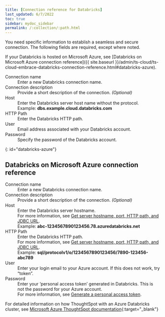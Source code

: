 ```yaml
---
title: [Connection reference for Databricks]
last_updated: 6/7/2022
toc: true
sidebar: mydoc_sidebar
permalink: /:collection/:path.html
---
```

You need specific information to establish a seamless and secure connection. The following fields are required, except where noted.

If your Databricks is hosted on Microsoft Azure, see [Databricks on Microsoft Azure connection reference]({{ site.baseurl }}/admin/ts-cloud/ts-cloud-embrace-databricks-connection-reference.html#databricks-azure).

<dl>
  <dlentry id="connection-name">
    <dt>Connection name</dt>
    <dd>Enter a new Databricks connection name.</dd></dlentry>
  <dlentry id="connection-description">
      <dt>Connection description</dt>
      <dd>Provide a short description of the connection.<i> (Optional)</i></dd></dlentry>
    <dlentry id="host">
      <dt>Host</dt>
      <dd>Enter the Databricks server host name without the protocol.</dd>
      <dd>Example: <b>dbs.example.cloud.databricks.com</b></dd></dlentry>  
    <dlentry id="http-path">
      <dt>HTTP Path</dt>
      <dd>Enter the Databricks HTTP path.</dd></dlentry>
    <dlentry id="user">
      <dt>User</dt>
      <dd>Email address associated with your Databricks account.</dd></dlentry>
  <dlentry id="password">
      <dt>Password</dt>
      <dd>Specify the password of the Databricks account.</dd></dlentry>
</dl>

{: id="databricks-azure"}
## Databricks on Microsoft Azure connection reference

<dl>
  <dlentry id="connection-name">
    <dt>Connection name</dt>
    <dd>Enter a new Databricks connection name.</dd></dlentry>
  <dlentry id="connection-description">
      <dt>Connection description</dt>
      <dd>Provide a short description of the connection.<i> (Optional)</i></dd></dlentry>
    <dlentry id="host">
      <dt>Host</dt>
      <dd>Enter the Databricks server hostname. </dd>
      <dd>For more information, see <a href="https://docs.microsoft.com/en-us/azure/databricks/integrations/bi/jdbc-odbc-bi#get-server-hostname-port-http-path-and-jdbc-url" target="_blank">Get server hostname, port, HTTP path, and JDBC URL</a>.</dd>
      <dd>Example: <b>abc-1234567890123456.78.azuredatabricks.net</b></dd></dlentry>  
    <dlentry id="http-path">
      <dt>HTTP Path</dt>
      <dd>Enter the Databricks HTTP path.</dd>
      <dd>For more information, see <a href="https://docs.microsoft.com/en-us/azure/databricks/integrations/bi/jdbc-odbc-bi#get-server-hostname-port-http-path-and-jdbc-url" target="_blank">Get server hostname, port, HTTP path, and JDBC URL</a>.</dd>
      <dd>Example: <b>sql/protocolv1/o/1234567890123456/7890-123456-abc789</b></dd></dlentry>  
    <dlentry id="user">
      <dt>User</dt>
      <dd>Enter your login email to your Azure account. If this does not work, try “token”.</dd></dlentry>
  <dlentry id="password">
      <dt>Password</dt>
      <dd>Enter your ‘personal access token’ generated in Databricks. This is not the password for your Azure account.</dd>
      <dd>For more information, see <a href="https://docs.microsoft.com/en-us/azure/databricks/dev-tools/api/latest/authentication#--generate-a-personal-access-token" target="_blank">Generate a personal access token</a>.</dd></dlentry>
</dl>

For detailed information on how ThoughtSpot with an Azure Databricks cluster, see [Microsoft Azure ThoughtSpot documentation](https://docs.microsoft.com/en-us/azure/databricks/integrations/bi/thoughtspot){:target="_blank"}
